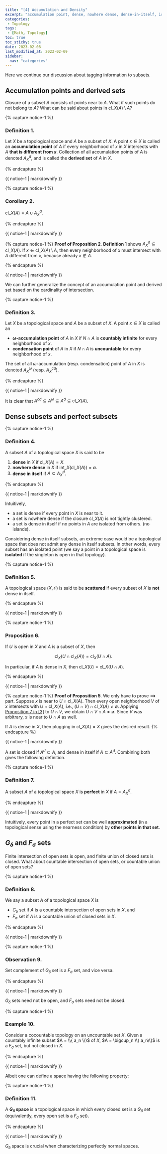 ```yaml
---
title: "[4] Accumulation and Density"               
excerpt: "accumulation point, dense, nowhere dense, dense-in-itself, isolated, perfect "    
categories:                              
 - Topology
tags:                                
 - [Math, Topology]
toc: true
toc_sticky: true
date: 2023-02-08
last_modified_at: 2023-02-09
sidebar:
  nav: "categories"
---
```



Here we continue our discussion about tagging information to subsets.

## Accumulation points and derived sets

Closure of a subset $A$ consists of points near to $A$. What if such points do not belong to $A$? What can be said about points in $\mathrm{cl}\_X(A) \setminus A$?

{% capture notice-1 %}
### Definition 1.

Let $X$ be a topological space and $A$ be a subset of $X$. A point $x\in X$ is called an **accumulation point** of $A$ if every neighborhood of $x$ in $X$ intersects with $A$ **that is different from $x$**. Collection of all accumulation points of $A$ is denoted $A_X^d$, and is called the **derived set** of $A$ in $X$.

{% endcapture %}

<div class="notice--info">{{ notice-1 | markdownify }}</div>

{% capture notice-1 %}
### Corollary 2.

$\mathrm{cl}\_X(A) = A \cup A_X^d$.

{% endcapture %}

<div class="notice--info">{{ notice-1 | markdownify }}</div>

{% capture notice-1 %}
**Proof of Proposition 2**. 
**Definition 1** shows $A_X^d \subseteq \mathrm{cl}\_X(A)$. If $x \in \mathrm{cl}\_X(A)\setminus A$, then every neighborhood of $x$ must intersect with $A$ different from $x$, because already $x \notin A$. 

{% endcapture %}

<div class="notice">{{ notice-1 | markdownify }}</div>

We can further generalize the concept of an accumulation point and derived set based on the cardinality of intersection.

{% capture notice-1 %}
### Definition 3.

Let $X$ be a topological space and $A$ be a subset of $X$. A point $x\in X$ is called an 
- **$\omega$-accumulation point** of $A$ in $X$ if $N\cap A$ is **countably infinite** for every neighborhood of $x$.
- **condensation point** of $A$ in $X$ if $N\cap A$ is **uncountable** for every neighborhood of $x$.

The set of all $\omega$-accumulation (resp. condensation) point of $A$ in $X$ is denoted $A_X^{\omega}$ (resp. $A_X^{cd}$).

{% endcapture %}

<div class="notice--info">{{ notice-1 | markdownify }}</div>

It is clear that $A^{cd} \subseteq A^\omega \subseteq A^d \subseteq \mathrm{cl}\_X(A)$. 

## Dense subsets and perfect subsets

{% capture notice-1 %}
### Definition 4.

A subset $A$ of a topological space $X$ is said to be 
1. **dense** in $X$ if $\mathrm{cl}\_X(A) = X$.
2. **nowhere dense** in $X$ if $\mathrm{int}\_X(\mathrm{cl}\_X(A)) = \emptyset$.
3. **dense in itself** if $A \subseteq A_X^d$. 

{% endcapture %}

<div class="notice--info">{{ notice-1 | markdownify }}</div>

Intuitively, 
- a set is dense if every point in $X$ is near to it. 
- a set is nowhere dense if the closure $\mathrm{cl}\_X(A)$  is not tightly clustered. 
- a set is dense in itself if no points in $A$ are isolated from others. (no islands). 

Considering dense in itself subsets, an extreme case would be a topological space that does not admit any dense in itself subsets. In other words, every subset has an isolated point (we say a point in a topological space is **isolated** if the singleton is open in that topology). 

{% capture notice-1 %}
### Definition 5.

A topological space $(X,\mathcal O)$ is said to be **scattered** if every subset of $X$ is **not** dense in itself.

{% endcapture %}

<div class="notice--info">{{ notice-1 | markdownify }}</div>

{% capture notice-1 %}
### Proposition 6.

If $U$ is open in $X$ and $A$ is a subset of $X$, then 

$$
\mathrm{cl}_X(U \cap \mathrm{cl}_X(A)) = \mathrm{cl}_X(U\cap A).
$$

In particular, if $A$ is dense in $X$, then $\mathrm{cl}\_X(U) = \mathrm{cl}\_X(U\cap A)$.

{% endcapture %}

<div class="notice--info">{{ notice-1 | markdownify }}</div>

{% capture notice-1 %}
**Proof of Proposition 5**. We only have to prove $\implies$ part. Suppose $x$ is near to $U\cap \mathrm{cl}\_X(A)$. Then every open neighborhood $V$ of $x$ intersects with $U\cap \mathrm{cl}\_X(A)$, i.e., $(U\cap V) \cap \mathrm{cl}\_X(A) \neq \emptyset$. Applying [Proposition 7 in [3]](https://mcf17.github.io/topology/topology-3/#proposition-7) to $U\cap V$, we obtain $U\cap V \cap A \neq \emptyset$. Since $V$ was arbitrary, $x$ is near to $U\cap A$ as well.


If $A$ is dense in $X$, then plugging in  $\mathrm{cl}\_X(A) = X$ gives the desired result.
{% endcapture %}

<div class="notice">{{ notice-1 | markdownify }}</div>

A set is closed if $A^d \subseteq A$, and dense in itself if $A \subseteq A^d$. Combining both gives the following definition.

{% capture notice-1 %}
### Definition 7.

A subset $A$ of a topological space $X$ is **perfect** in $X$ if $A = A_X^d$. 

{% endcapture %}

<div class="notice--info">{{ notice-1 | markdownify }}</div>

Intuitively, every point in a perfect set can be well **approximated** (in a topological sense using the nearness condition) by **other points in that set**. 

## $G_\delta$ and $F_\sigma$ sets

Finite intersection of open sets is open, and finite union of closed sets is closed. What about countable intersection of open sets, or countable union of open sets?

{% capture notice-1 %}
### Definition 8.

We say a subset $A$ of a topological space $X$ is 
- $G_\delta$ set if $A$ is a countable intersection of open sets in $X$, and
- $F_\sigma$ set if $A$ is a countable union of closed sets in $X$.

{% endcapture %}

<div class="notice--info">{{ notice-1 | markdownify }}</div>

{% capture notice-1 %}
### Observation 9.

Set complement of $G_\delta$ set is a $F_\sigma$ set, and vice versa.

{% endcapture %}

<div class="notice--info">{{ notice-1 | markdownify }}</div>

$G_\delta$ sets need not be open, and $F_\sigma$ sets need not be closed. 

{% capture notice-1 %}
### Example 10.

Consider a cocountable topology on an uncountable set $X$. Given a countably infinite subset $A = \\{ a_n \\}$ of $X$, $A = \bigcup_n \\{ a_n\\}$ is a $F_\sigma$ set, but not closed in $X$. 

{% endcapture %}

<div class="notice--info">{{ notice-1 | markdownify }}</div>

Albeit one can define a space having the following property:

{% capture notice-1 %}
### Definition 11.

A **$G_\delta$ space** is a topological space in which every closed set is a $G_\delta$ set (equivalently, every open set is a $F_\sigma$ set). 

{% endcapture %}

<div class="notice--info">{{ notice-1 | markdownify }}</div>

$G_\delta$ space is crucial when characterizing perfectly normal spaces.